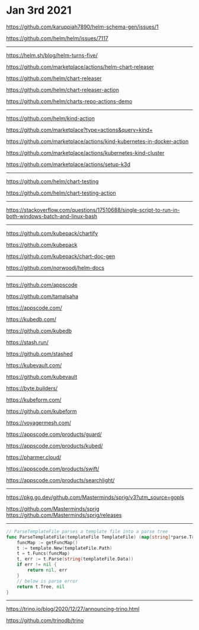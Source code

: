 # Jan 3rd 2021

https://github.com/karuppiah7890/helm-schema-gen/issues/1

https://github.com/helm/helm/issues/7117

---

https://helm.sh/blog/helm-turns-five/

https://github.com/marketplace/actions/helm-chart-releaser

https://github.com/helm/chart-releaser

https://github.com/helm/chart-releaser-action

https://github.com/helm/charts-repo-actions-demo

---

https://github.com/helm/kind-action

https://github.com/marketplace?type=actions&query=kind+

https://github.com/marketplace/actions/kind-kubernetes-in-docker-action

https://github.com/marketplace/actions/kubernetes-kind-cluster

https://github.com/marketplace/actions/setup-k3d

---

https://github.com/helm/chart-testing

https://github.com/helm/chart-testing-action

---

https://stackoverflow.com/questions/17510688/single-script-to-run-in-both-windows-batch-and-linux-bash

---

https://github.com/kubepack/chartify

https://github.com/kubepack

https://github.com/kubepack/chart-doc-gen

https://github.com/norwoodj/helm-docs

---

https://github.com/appscode

https://github.com/tamalsaha

https://appscode.com/

https://kubedb.com/

https://github.com/kubedb

https://stash.run/

https://github.com/stashed

https://kubevault.com/

https://github.com/kubevault

https://byte.builders/

https://kubeform.com/

https://github.com/kubeform

https://voyagermesh.com/

https://appscode.com/products/guard/

https://appscode.com/products/kubed/

https://pharmer.cloud/

https://appscode.com/products/swift/

https://appscode.com/products/searchlight/

---

https://pkg.go.dev/github.com/Masterminds/sprig/v3?utm_source=gopls

https://github.com/Masterminds/sprig
https://github.com/Masterminds/sprig/releases

---

```go
// ParseTemplateFile parses a template file into a parse tree
func ParseTemplateFile(templateFile TemplateFile) (map[string]*parse.Tree, error) {
	funcMap := getFuncMap()
	t := template.New(templateFile.Path)
	t = t.Funcs(funcMap)
	t, err := t.Parse(string(templateFile.Data))
	if err != nil {
		return nil, err
    }
    // below is parse error
	return t.Tree, nil
}
```

---

https://trino.io/blog/2020/12/27/announcing-trino.html

https://github.com/trinodb/trino


